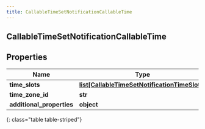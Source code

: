 ```yaml
---
title: CallableTimeSetNotificationCallableTime
---
```

## CallableTimeSetNotificationCallableTime

## Properties

|Name | Type | Description | Notes|
|------------ | ------------- | ------------- | -------------|
| **time_slots** | [**list[CallableTimeSetNotificationTimeSlots]**](CallableTimeSetNotificationTimeSlots.html) |  | [optional] |
| **time_zone_id** | **str** |  | [optional] |
| **additional_properties** | **object** |  | [optional] |
{: class="table table-striped"}


